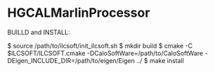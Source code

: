 # HGCALMarlinProcessor

BUILLD and INSTALL: 

$ source /path/to/ilcsoft/init_ilcsoft.sh
$ mkdir build
$ cmake -C $ILCSOFT/ILCSOFT.cmake -DCaloSoftWare=/path/to/CaloSoftWare -DEigen_INCLUDE_DIR=/path/to/eigen/Eigen ../
$ make install

